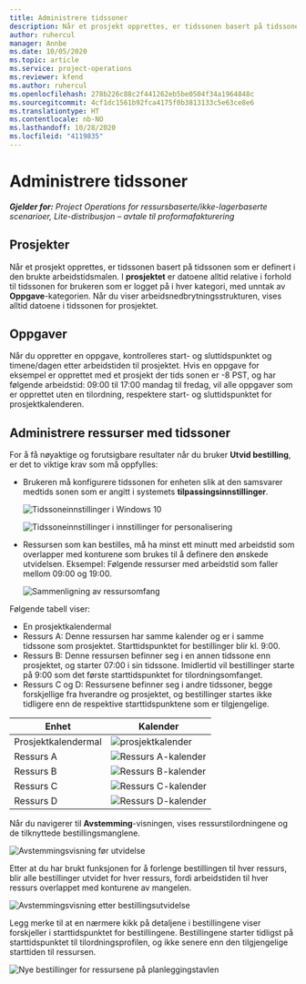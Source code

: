 ```yaml
---
title: Administrere tidssoner
description: Når et prosjekt opprettes, er tidssonen basert på tidssonen som er definert i den brukte arbeidstidsmalen.
author: ruhercul
manager: Annbe
ms.date: 10/05/2020
ms.topic: article
ms.service: project-operations
ms.reviewer: kfend
ms.author: ruhercul
ms.openlocfilehash: 278b226c88c2f441262eb5be0504f34a1964848c
ms.sourcegitcommit: 4cf1dc1561b92fca4175f0b3813133c5e63ce8e6
ms.translationtype: HT
ms.contentlocale: nb-NO
ms.lasthandoff: 10/28/2020
ms.locfileid: "4119835"
---
```

# <a name="manage-time-zones"></a>Administrere tidssoner

_**Gjelder for:** Project Operations for ressursbaserte/ikke-lagerbaserte scenarioer, Lite-distribusjon – avtale til proformafakturering_


## <a name="projects"></a>Prosjekter

Når et prosjekt opprettes, er tidssonen basert på tidssonen som er definert i den brukte arbeidstidsmalen. I **prosjektet** er datoene alltid relative i forhold til tidssonen for brukeren som er logget på i hver kategori, med unntak av **Oppgave**-kategorien. Når du viser arbeidsnedbrytningsstrukturen, vises alltid datoene i tidssonen for prosjektet.

## <a name="tasks"></a>Oppgaver

Når du oppretter en oppgave, kontrolleres start- og sluttidspunktet og timene/dagen etter arbeidstiden til prosjektet. Hvis en oppgave for eksempel er opprettet med et prosjekt der tids sonen er -8 PST, og har følgende arbeidstid: 09:00 til 17:00 mandag til fredag, vil alle oppgaver som er opprettet uten en tilordning, respektere start- og sluttidspunktet for prosjektkalenderen.

## <a name="manage-resources-with-time-zones"></a>Administrere ressurser med tidssoner

For å få nøyaktige og forutsigbare resultater når du bruker **Utvid bestilling**, er det to viktige krav som må oppfylles:  

- Brukeren må konfigurere tidssonen for enheten slik at den samsvarer medtids sonen som er angitt i systemets **tilpassingsinnstillinger**.
 
  ![Tidssoneinnstillinger i Windows 10](media/reconcile-assignments-03.png)

  ![Tidssoneinnstillinger i innstillinger for personalisering](media/reconcile-assignments-04.png)
 
- Ressursen som kan bestilles, må ha minst ett minutt med arbeidstid som overlapper med konturene som brukes til å definere den ønskede utvidelsen. Eksempel: Følgende ressurser med arbeidstid som faller mellom 09:00 og 19:00. 

  ![Sammenligning av ressursomfang](media/reconcile-assignments-05.png)

Følgende tabell viser:

- En prosjektkalendermal
- Ressurs A: Denne ressursen har samme kalender og er i samme tidssone som prosjektet. Starttidspunktet for bestillinger blir kl. 9:00.
- Ressurs B: Denne ressursen befinner seg i en annen tidssone enn prosjektet, og starter 07:00 i sin tidssone. Imidlertid vil bestillinger starte på 9:00 som det første starttidspunktet for tilordningsomfanget.
- Ressurs C og D: Ressursene befinner seg i andre tidssoner, begge forskjellige fra hverandre og prosjektet, og bestillinger startes ikke tidligere enn de respektive starttidspunktene som er tilgjengelige.

|Enhet  |Kalender  |
|-|-|
|Prosjektkalendermal   | ![prosjektkalender](media/reconcile-assignments-06.png) |
|Ressurs A  | ![Ressurs A-kalender](media/reconcile-assignments-06.png) |
|Ressurs B  |  ![Ressurs B-kalender](media/reconcile-assignments-07.png) |
|Ressurs C  |  ![Ressurs C-kalender](media/reconcile-assignments-08.png) |
|Ressurs D  | ![Ressurs D-kalender](media/reconcile-assignments-09.png)  |
 
Når du navigerer til **Avstemming**-visningen, vises ressurstilordningene og de tilknyttede bestillingsmanglene.

![Avstemmingsvisning før utvidelse](media/reconcile-assignments-10.png)

Etter at du har brukt funksjonen for å forlenge bestillingen til hver ressurs, blir alle bestillinger utvidet for hver ressurs, fordi arbeidstiden til hver ressurs overlappet med konturene av mangelen.

![Avstemmingsvisning etter bestillingsutvidelse](media/reconcile-assignments-11.png) 

Legg merke til at en nærmere kikk på detaljene i bestillingene viser forskjeller i starttidspunktet for bestillingene. Bestillingene starter tidligst på starttidspunktet til tilordningsprofilen, og ikke senere enn den tilgjengelige starttiden til ressursen.

![Nye bestillinger for ressursene på planleggingstavlen](media/reconcile-assignments-12.png)
